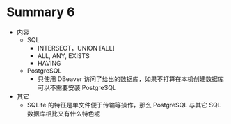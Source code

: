 # Summary 6

* 内容
    * SQL
        * INTERSECT，UNION [ALL]
        * ALL, ANY, EXISTS
        * HAVING
    * PostgreSQL
        * 只使用 DBeaver 访问了给出的数据库，如果不打算在本机创建数据库可以不需要安装 PostgreSQL
* 其它
    * SQLite 的特征是单文件便于传输等操作，那么 PostgreSQL 与其它 SQL 数据库相比又有什么特色呢
